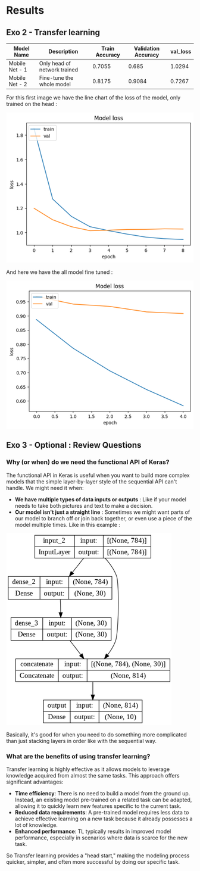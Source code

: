 # Results 

## Exo 2 - Transfer learning


| Model Name     | Description           | Train Accuracy | Validation Accuracy | val_loss   |
|----------------|-----------------------|----------------|---------------------|--------|
| Mobile Net - 1       | Only head of network trained         | 0.7055           | 0.685                | 1.0294    |
| Mobile Net - 2        | Fine-tune the whole model | 0.8175 | 0.9084 | 0.7267 |

For this first image we have the line chart of the loss of the model, only trained on the head : 


![](./images/loss_only_head.png)

And here we have the all model fine tuned :

![](./images/fine_tune_all_model.png)



## Exo 3 - Optional : Review Questions

### Why (or when) do we need the functional API of Keras?
The functional API in Keras is useful when you want to build more complex models that the simple layer-by-layer style of the sequential API can't handle. We might need it when:

- **We have multiple types of data inputs or outputs** : Like if your model needs to take both pictures and text to make a decision.
- **Our model isn't just a straight line** : Sometimes we might want parts of our model to branch off or join back together, or even use a piece of the model multiple times. Like in this example : 

![](./images/complexe_model.png)

Basically, it's good for when you need to do something more complicated than just stacking layers in order like with the sequential way.


### What are the benefits of using transfer learning?

Transfer learning is highly effective as it allows models to leverage knowledge acquired from almost the same tasks. This approach offers significant advantages:

- **Time efficiency**: There is no need to build a model from the ground up. Instead, an existing model pre-trained on a related task can be adapted, allowing it to quickly learn new features specific to the current task.
- **Reduced data requirements**: A pre-trained model requires less data to achieve effective learning on a new task because it already possesses a lot of knowledge.
- **Enhanced performance**: TL typically results in improved model performance, especially in scenarios where data is scarce for the new task.

So Transfer learning provides a "head start," making the modeling process quicker, simpler, and often more successful by doing our specific task.